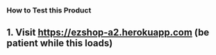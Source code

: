 ### How to Test this Product
##  1. Visit https://ezshop-a2.herokuapp.com (be patient while this loads)

